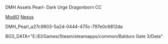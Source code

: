 DMH Assets Pearl- Dark Urge Dragonborn CC

[ModIO](https://mod.io/g/baldursgate3/m/dmh-assets-pearl-gem-dragonborn-cc#description)
[Nexus](https://www.nexusmods.com/baldursgate3/mods/13328?__cf_chl_tk=0d0tHqpY_yTFhoJukmKOo5egVsBLLALJDs77i0cJN2M-1747594817-1.0.1.1-kQsHav9ImCd29MNefypE22_5N7mKGo_Cvsdh0IFGvLA)

DMH_Pearl_a27c9903-5a2d-0444-475c-797e0c6812da

BG3_DATA="E:/El/Games/Steam/steamapps/common/Baldurs Gate 3/Data"
